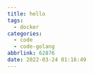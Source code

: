 ```yaml
---
title: hello
tags:
  - docker
categories:
  - code
  - code-golang
abbrlink: 62876
date: 2022-03-24 01:16:49
---
```


<!--more-->